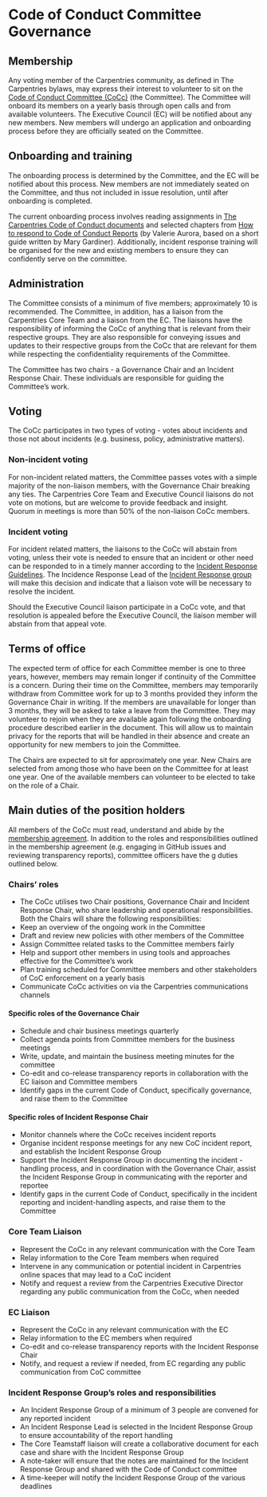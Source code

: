 # Code of Conduct Committee Governance 

## Membership

Any voting member of the Carpentries community, as defined in The Carpentries bylaws, may express their interest to volunteer to sit on the [Code of Conduct Committee (CoCc)](https://carpentries.org/coc-ctte/) (the Committee). 
The Committee will onboard its members on a yearly basis through open calls and from available volunteers. 
The Executive Council (EC) will be notified about any new members. 
New members will undergo an application and onboarding process before they are officially seated on the Committee.

## Onboarding and training

The onboarding process is determined by the Committee, and the EC will be notified about this process.
New members are not immediately seated on the Committee, and thus not included in issue resolution, until after onboarding is completed. 

The current onboarding process involves reading assignments in [The Carpentries Code of Conduct documents](https://docs.carpentries.org/topic_folders/policies/index_coc.html) and selected chapters from [How to respond to Code of Conduct Reports](https://files.frameshiftconsulting.com/books/cocguide.pdf)
(by Valerie Aurora, based on a short guide written by Mary Gardiner). 
Additionally, incident response training will be organised for the new and existing members to ensure they can confidently serve on the committee.

## Administration

The Committee consists of a minimum of five members; approximately 10 is recommended. 
The Committee, in addition, has a liaison from the Carpentries Core Team and a liaison from the EC. 
The liaisons have the responsibility of informing the CoCc of anything that is relevant from their respective groups. 
They are also responsible for conveying issues and updates to their respective groups from the CoCc that are relevant for them while respecting the confidentiality requirements of the Committee.

The Committee has two chairs - a Governance Chair and an Incident Response Chair. 
These individuals are responsible for guiding the Committee’s work. 

## Voting

The CoCc participates in two types of voting - votes about incidents and those not about incidents (e.g. business, policy, administrative matters). 

### Non-incident voting

For non-incident related matters, the Committee passes votes with a simple majority of the non-liaison members, with the Governance Chair breaking any ties. 
The Carpentries Core Team and Executive Council liaisons do not vote on motions, but are welcome to provide feedback and insight.  
Quorum in meetings is more than 50% of the non-liaison CoCc members. 

### Incident voting

For incident related matters, the liaisons to the CoCc will abstain from voting, unless their vote is needed to ensure that an incident or other need can be responded to in a timely manner according to the [Incident Response Guidelines](https://docs.carpentries.org/topic_folders/policies/incident-response.html). 
The Incidence Response Lead of the [Incident Response group](https://docs.carpentries.org/topic_folders/policies/enforcement-guidelines.html#incident-response-assessment) will make this decision and indicate that a liaison vote will be necessary to resolve the incident.

Should the Executive Council liaison participate in a CoCc vote, and that resolution is appealed before the Executive Council, the liaison member will abstain from that appeal vote.

## Terms of office

The expected term of office for each Committee member is one to three years, however, members may remain longer if continuity of the Committee is a concern. 
During their time on the Committee, members may temporarily withdraw from Committee work for up to 3 months provided they inform the Governance Chair in writing. 
If the members are unavailable for longer than 3 months, they will be asked to take a leave from the Committee. 
They may volunteer to rejoin when they are available again following the onboarding procedure described earlier in the document. 
This will allow us to maintain privacy for the reports that will be handled in their absence and create an opportunity for new members to join the Committee.

The Chairs are expected to sit for approximately one year. 
New Chairs are selected from among those who have been on the Committee for at least one year. One of the available members can volunteer to be elected to take on the role of a Chair. 

## Main duties of the position holders

All members of the CoCc must read, understand and abide by the [membership agreement](https://docs.carpentries.org/topic_folders/policies/coc-membership-agreement.html#). 
In addition to the roles and responsibilities outlined in the membership agreement (e.g. engaging in GitHub issues and reviewing transparency reports), committee officers have the g duties outlined below.

### Chairs’ roles

- The CoCc utilises two Chair positions, Governance Chair and Incident Response Chair, who share leadership and operational responsibilities. Both the Chairs will share the following responsibilities:
- Keep an overview of the ongoing work in the Committee
- Draft and review new policies with other members of the Committee
- Assign Committee related tasks to the Committee members fairly
- Help and support other members in using tools and approaches effective for the Committee’s work
- Plan training scheduled for  Committee members and other stakeholders of CoC enforcement on a yearly basis
- Communicate CoCc activities on via the Carpentries communications channels

#### Specific roles of the Governance Chair

- Schedule and chair business meetings quarterly
- Collect agenda points from Committee members for the business meetings
- Write, update, and maintain the business meeting minutes for the committee
- Co-edit and co-release transparency reports in collaboration with the EC liaison and Committee members
- Identify gaps in the current Code of Conduct, specifically governance, and raise them to the Committee

#### Specific roles of Incident Response Chair

- Monitor channels where the CoCc receives incident reports
- Organise incident response meetings for any new CoC incident report, and   establish the Incident Response Group
- Support the Incident Response Group in documenting the incident -handling process, and in coordination with the Governance Chair, assist the Incident Response Group in communicating with the reporter and reportee 
- Identify gaps in the current Code of Conduct, specifically in the incident reporting and incident-handling aspects, and raise them to the Committee

### Core Team Liaison

- Represent the CoCc in any relevant communication with the Core Team
- Relay information to the Core Team members when required 
- Intervene in any communication or potential incident in Carpentries online spaces that may lead to a CoC incident
- Notify and request a review from the Carpentries Executive Director regarding any public communication from the CoCc, when needed

### EC Liaison

- Represent the CoCc in any relevant communication with the EC
- Relay information to the EC members when required
- Co-edit and co-release transparency reports with the Incident Response Chair
- Notify, and request a review if needed, from EC regarding any public communication from CoC committee

### Incident Response Group’s roles and responsibilities

- An Incident Response Group of a minimum of 3 people are convened for any reported incident
- An Incident Response Lead is selected in the Incident Response Group to ensure accountability of the report handling
- The Core Teamstaff liaison will create a collaborative document for each case and share with the Incident Response Group
- A note-taker will ensure that the notes are maintained for the Incident Response Group and shared with the Code of Conduct committee
- A time-keeper will notify the Incident Response Group of the various deadlines
